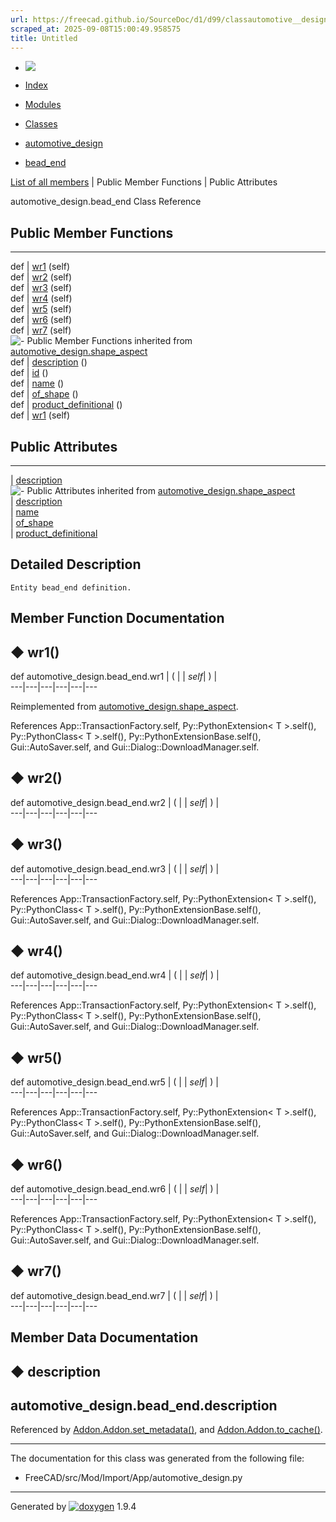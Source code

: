```yaml
---
url: https://freecad.github.io/SourceDoc/d1/d99/classautomotive__design_1_1bead__end.html
scraped_at: 2025-09-08T15:00:49.958575
title: Untitled
---
```


  * [ ![](https://www.freecad.org/svg/logo-freecad.svg) ](https://freecadweb.org "FreeCAD")
  * [Index](../../index.html "Index")
  * [Modules](../../modules.html "Modules list")
  * [Classes](../../annotated.html "Annotated list")

  * [automotive_design](../../d4/ddf/namespaceautomotive__design.html)
  * [bead_end](../../d1/d99/classautomotive__design_1_1bead__end.html)

[List of all members](../../dc/dfe/classautomotive__design_1_1bead__end-members.html) | Public Member Functions | Public Attributes

automotive_design.bead_end Class Reference

##  Public Member Functions  
  
---  
def | [wr1](../../d1/d99/classautomotive__design_1_1bead__end.html#a6043537b3a97b7217fc85d275bfc0570) (self)  
def | [wr2](../../d1/d99/classautomotive__design_1_1bead__end.html#a4f19e271a7eb7a68d554eae634561d9f) (self)  
def | [wr3](../../d1/d99/classautomotive__design_1_1bead__end.html#a137e18f925cb3fe4a3fe71f47acc20e6) (self)  
def | [wr4](../../d1/d99/classautomotive__design_1_1bead__end.html#add3cdb96ebf725689416ad529082f3c4) (self)  
def | [wr5](../../d1/d99/classautomotive__design_1_1bead__end.html#a4149cc1707b042841cf3779d0b9f88f4) (self)  
def | [wr6](../../d1/d99/classautomotive__design_1_1bead__end.html#a7131473782e72a8559f63d3a71ce2793) (self)  
def | [wr7](../../d1/d99/classautomotive__design_1_1bead__end.html#a495a5cea3d8a12456bd8667fb75999ff) (self)  
![-](../../closed.png) Public Member Functions inherited from
[automotive_design.shape_aspect](../../d5/d43/classautomotive__design_1_1shape__aspect.html)  
def | [description](../../d5/d43/classautomotive__design_1_1shape__aspect.html#a2d3cbacdee4b4a23c48e6e8682be5097) ()  
def | [id](../../d5/d43/classautomotive__design_1_1shape__aspect.html#a908575200aa127fee70d8efefc5ff7b2) ()  
def | [name](../../d5/d43/classautomotive__design_1_1shape__aspect.html#a3497533cc144728ba5eaedf0d315ef72) ()  
def | [of_shape](../../d5/d43/classautomotive__design_1_1shape__aspect.html#a4369599788e3702c80ccf6a2ed9d81fc) ()  
def | [product_definitional](../../d5/d43/classautomotive__design_1_1shape__aspect.html#ae2d34da10e91db476c7445b2525172d4) ()  
def | [wr1](../../d5/d43/classautomotive__design_1_1shape__aspect.html#afaf0ba0242d7b61388638ad5968f48f8) (self)  
  
##  Public Attributes  
  
---  
|
[description](../../d1/d99/classautomotive__design_1_1bead__end.html#ab42f19f8e19a33582de5beb64672b856)  
![-](../../closed.png) Public Attributes inherited from
[automotive_design.shape_aspect](../../d5/d43/classautomotive__design_1_1shape__aspect.html)  
|
[description](../../d5/d43/classautomotive__design_1_1shape__aspect.html#afbfbbcdbba354ef8f47480a40487c967)  
|
[name](../../d5/d43/classautomotive__design_1_1shape__aspect.html#a9f75336c7a542a886597e5c1f97e40a8)  
|
[of_shape](../../d5/d43/classautomotive__design_1_1shape__aspect.html#a8968baa97d9b01370bd48e9b013a9b5f)  
|
[product_definitional](../../d5/d43/classautomotive__design_1_1shape__aspect.html#a74f491d0f946e301a43bc04dc72dfd20)  
  
## Detailed Description

    
    
    Entity bead_end definition.

## Member Function Documentation

## ◆ wr1()

def automotive_design.bead_end.wr1  | ( |  | _self_| ) |   
---|---|---|---|---|---  
  
Reimplemented from
[automotive_design.shape_aspect](../../d5/d43/classautomotive__design_1_1shape__aspect.html#afaf0ba0242d7b61388638ad5968f48f8).

References App::TransactionFactory.self, Py::PythonExtension< T >.self(),
Py::PythonClass< T >.self(), Py::PythonExtensionBase.self(),
Gui::AutoSaver.self, and Gui::Dialog::DownloadManager.self.

## ◆ wr2()

def automotive_design.bead_end.wr2  | ( |  | _self_| ) |   
---|---|---|---|---|---  
  
## ◆ wr3()

def automotive_design.bead_end.wr3  | ( |  | _self_| ) |   
---|---|---|---|---|---  
  
References App::TransactionFactory.self, Py::PythonExtension< T >.self(),
Py::PythonClass< T >.self(), Py::PythonExtensionBase.self(),
Gui::AutoSaver.self, and Gui::Dialog::DownloadManager.self.

## ◆ wr4()

def automotive_design.bead_end.wr4  | ( |  | _self_| ) |   
---|---|---|---|---|---  
  
References App::TransactionFactory.self, Py::PythonExtension< T >.self(),
Py::PythonClass< T >.self(), Py::PythonExtensionBase.self(),
Gui::AutoSaver.self, and Gui::Dialog::DownloadManager.self.

## ◆ wr5()

def automotive_design.bead_end.wr5  | ( |  | _self_| ) |   
---|---|---|---|---|---  
  
References App::TransactionFactory.self, Py::PythonExtension< T >.self(),
Py::PythonClass< T >.self(), Py::PythonExtensionBase.self(),
Gui::AutoSaver.self, and Gui::Dialog::DownloadManager.self.

## ◆ wr6()

def automotive_design.bead_end.wr6  | ( |  | _self_| ) |   
---|---|---|---|---|---  
  
References App::TransactionFactory.self, Py::PythonExtension< T >.self(),
Py::PythonClass< T >.self(), Py::PythonExtensionBase.self(),
Gui::AutoSaver.self, and Gui::Dialog::DownloadManager.self.

## ◆ wr7()

def automotive_design.bead_end.wr7  | ( |  | _self_| ) |   
---|---|---|---|---|---  
  
## Member Data Documentation

## ◆ description

automotive_design.bead_end.description  
---  
  
Referenced by
[Addon.Addon.set_metadata()](../../d8/d91/classAddon_1_1Addon.html#a799523f4861c30f1516a59602d5b77cd),
and
[Addon.Addon.to_cache()](../../d8/d91/classAddon_1_1Addon.html#aba84dd320889a7cb37c99a8b8cdc87f5).

* * *

The documentation for this class was generated from the following file:

  * FreeCAD/src/Mod/Import/App/automotive_design.py

* * *

Generated by
[![doxygen](../../doxygen.svg)](https://www.doxygen.org/index.html) 1.9.4

